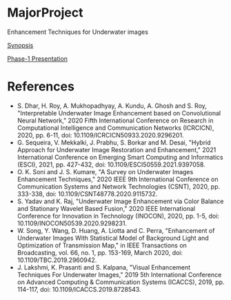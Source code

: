 # MajorProject
Enhancement Techniques for Underwater images

[Synopsis](https://drive.google.com/file/d/1X2B2OVJCPISDHe1SpTTiBsRT-9MJfiT_/view?usp=sharing)

[Phase-1 Presentation](https://docs.google.com/presentation/d/1d82sfHmmesGoC9PGQ-oIa0aU4iMXclHT/edit?usp=sharing&ouid=112619291112515924531&rtpof=true&sd=true)

# References
* S. Dhar, H. Roy, A. Mukhopadhyay, A. Kundu, A. Ghosh and S. Roy, "Interpretable Underwater Image Enhancement based on Convolutional Neural Network," 2020 Fifth International Conference on Research in Computational Intelligence and Communication Networks (ICRCICN), 2020, pp. 6-11, doi: 10.1109/ICRCICN50933.2020.9296201.
* G. Sequeira, V. Mekkalki, J. Prabhu, S. Borkar and M. Desai, "Hybrid Approach for Underwater Image Restoration and Enhancement," 2021 International Conference on Emerging Smart Computing and Informatics (ESCI), 2021, pp. 427-432, doi: 10.1109/ESCI50559.2021.9397058.
* O. K. Soni and J. S. Kumare, "A Survey on Underwater Images Enhancement Techniques," 2020 IEEE 9th International Conference on Communication Systems and Network Technologies (CSNT), 2020, pp. 333-338, doi: 10.1109/CSNT48778.2020.9115732.
* S. Yadav and K. Raj, "Underwater Image Enhancement via Color Balance and Stationary Wavelet Based Fusion," 2020 IEEE International Conference for Innovation in Technology (INOCON), 2020, pp. 1-5, doi: 10.1109/INOCON50539.2020.9298231.
* W. Song, Y. Wang, D. Huang, A. Liotta and C. Perra, "Enhancement of Underwater Images With Statistical Model of Background Light and Optimization of Transmission Map," in IEEE Transactions on Broadcasting, vol. 66, no. 1, pp. 153-169, March 2020, doi: 10.1109/TBC.2019.2960942.
* J. Lakshmi, K. Prasanti and S. Kalpana, "Visual Enhancement Techniques For Underwater Images," 2019 5th International Conference on Advanced Computing & Communication Systems (ICACCS), 2019, pp. 114-117, doi: 10.1109/ICACCS.2019.8728543.
